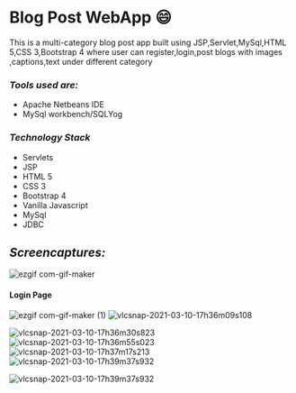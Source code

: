 # Blog Post WebApp :smile:
This is a multi-category blog post app built using JSP,Servlet,MySql,HTML 5,CSS 3,Bootstrap 4 where user can register,login,post blogs with images ,captions,text under different category
### *Tools used are:*

* Apache Netbeans IDE
* MySql workbench/SQLYog
### *Technology Stack*
* Servlets
* JSP
* HTML 5
* CSS 3
* Bootstrap 4
* Vanilla Javascript
* MySql
* JDBC
## *Screencaptures:*
![ezgif com-gif-maker](https://user-images.githubusercontent.com/67745190/110626276-88966f00-81c6-11eb-8252-2c8dc0669626.gif)
#### Login Page
![ezgif com-gif-maker (1)](https://user-images.githubusercontent.com/67745190/110626545-de6b1700-81c6-11eb-8b99-46c540cfb593.gif)
![vlcsnap-2021-03-10-17h36m09s108](https://user-images.githubusercontent.com/67745190/110627448-ff803780-81c7-11eb-9f99-faeef3f15521.png)

![vlcsnap-2021-03-10-17h36m30s823](https://user-images.githubusercontent.com/67745190/110627595-2fc7d600-81c8-11eb-8274-715de52879d7.png)
![vlcsnap-2021-03-10-17h36m55s023](https://user-images.githubusercontent.com/67745190/110627608-335b5d00-81c8-11eb-94a6-2772d7c848bb.png)
![vlcsnap-2021-03-10-17h37m17s213](https://user-images.githubusercontent.com/67745190/110627797-67cf1900-81c8-11eb-8324-6badbd646c93.png)
![vlcsnap-2021-03-10-17h39m37s932](https://user-images.githubusercontent.com/67745190/110627827-6f8ebd80-81c8-11eb-9665-44b0f814238f.png)

![vlcsnap-2021-03-10-17h39m37s932](https://user-images.githubusercontent.com/67745190/110627641-3b1b0180-81c8-11eb-95e4-e086b2e3020e.png)







